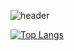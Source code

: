 
![header](https://capsule-render.vercel.app/api?type=wave&color=auto&height=200&section=header&text=recordmystory&fontSize=90)

[![Top Langs](https://github-readme-stats.vercel.app/api/top-langs/?username=recordmystory&langs_count=8)](https://github.com/recordmystory/github-readme-stats)

